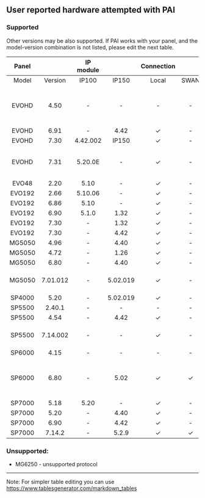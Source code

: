 ## User reported hardware attempted with PAI
### Supported
Other versions may be also supported. If PAI works with your panel, and the model-version combination is not listed, please edit the next table.

|  Panel |         | IP module |           | Connection |      |        |              Notes             |
|:------:|:-------:|:---------:|:---------:|:----------:|:----:|:------:|:------------------------------:|
|  Model | Version |   IP100   | IP150     |    Local   | SWAN | Serial |                                |
| EVOHD  | 4.50    | -         | -         | -          | -    | no     | Did not work with ESP32. [#198](https://github.com/ParadoxAlarmInterface/pai/issues/198)  |
| EVOHD  | 6.91    | -         | 4.42      | ✓          | -    | -      |                                |
| EVOHD  | 7.30    | 4.42.002  | IP150     | ✓          | -    | -      |                                |
| EVOHD  | 7.31    | 5.20.0E   | -         | ✓          | -    | ✓      | Works with Serial via ESP32    |
| EVO48  | 2.20    | 5.10      | -         | ✓          | -    | -      |                                |
| EVO192 | 2.66    | 5.10.06   | -         | ✓          | -    | -      |                                |
| EVO192 | 6.86    | 5.10      | -         | ✓          | -    | -      |                                |
| EVO192 | 6.90    | 5.1.0     | 1.32      | ✓          | -    | ✓      |                                |
| EVO192 | 7.30    | -         | 1.32      | ✓          | -    | ✓      |                                |
| EVO192 | 7.30    | -         | 4.42      | ✓          | -    | -      |                                |
| MG5050 | 4.96    | -         | 4.40      | ✓          | -    | ✓      |                                |
| MG5050 | 4.72    | -         | 1.26      | ✓          | -    | -      |                                |
| MG5050 | 6.80    | -         | 4.40      | ✓          | -    | ✓      |                                |
| MG5050 | 7.01.012| -         | 5.02.019  | ✓          | -    | -      | IP150 firmware 5.02.019        |
| SP4000 | 5.20    | -         | 5.02.019  | ✓          | -    | ✓      |                                |
| SP5500 | 2.40.1  | -         | -         | -          | -    | ✓      |                                |
| SP5500 | 4.54    | -         | 4.42      | ✓          | -    | -      |                                |
| SP5500 | 7.14.002| -         | -         | ✓          | -    | ✓      | USB to Serial via FTDI         |
| SP6000 | 4.15    | -         | -         | -          | -    | ✓      |                                |
| SP6000 | 6.80    | -         | 5.02      | ✓          | ✓    | -      | More stable with SWAN disabled |
| SP7000 | 5.18    | 5.20      | -         | ✓          | -    | -      |                                |
| SP7000 | 5.20    | -         | 4.40      | ✓          | -    | -      |                                |
| SP7000 | 6.90    | -         | 4.42      | ✓          | -    | -      |                                |
| SP7000 | 7.14.2  | -         | 5.2.9     | ✓          | ✓    | -      |                                |

### Unsupported:
* MG6250 - unsupported protocol


***

Note: For simpler table editing you can use https://www.tablesgenerator.com/markdown_tables